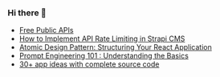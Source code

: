 ### Hi there 👋
<!-- daily.dev BOOKMARKS:START -->
- [Free Public APIs](https://app.daily.dev/posts/yKoqdARuO?utm_source=rss&utm_medium=bookmarks&utm_campaign=mBzS9yGu2kYgKY4tuhxYN)
- [How to Implement API Rate Limiting in Strapi CMS](https://app.daily.dev/posts/cymVUB8hH?utm_source=rss&utm_medium=bookmarks&utm_campaign=mBzS9yGu2kYgKY4tuhxYN)
- [Atomic Design Pattern: Structuring Your React Application](https://app.daily.dev/posts/zpEP7LJm2?utm_source=rss&utm_medium=bookmarks&utm_campaign=mBzS9yGu2kYgKY4tuhxYN)
- [Prompt Engineering 101 : Understanding the Basics](https://app.daily.dev/posts/3visL6DqZ?utm_source=rss&utm_medium=bookmarks&utm_campaign=mBzS9yGu2kYgKY4tuhxYN)
- [30+ app ideas with complete source code](https://app.daily.dev/posts/qdWRHaJeR?utm_source=rss&utm_medium=bookmarks&utm_campaign=mBzS9yGu2kYgKY4tuhxYN)
<!-- daily.dev BOOKMARKS:END -->
<!--
**nirmal-patel-s/nirmal-patel-s** is a ✨ _special_ ✨ repository because its `README.md` (this file) appears on your GitHub profile.

Here are some ideas to get you started:

- 🔭 I’m currently working on ...
- 🌱 I’m currently learning ...
- 👯 I’m looking to collaborate on ...
- 🤔 I’m looking for help with ...
- 💬 Ask me about ...
- 📫 How to reach me: ...
- 😄 Pronouns: ...
- ⚡ Fun fact: ...
-->

